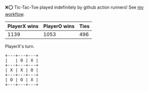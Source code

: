 :x::o: Tic-Tac-Toe played indefinitely by github action runners! See [my workflow](.github/workflows/play.yaml).

|PlayerX wins|PlayerO wins|Ties|
|-|-|-|
|1139|1053|496|

PlayerX's turn.

<pre>
+---+---+---+
|   | O | X |
+---+---+---+
| X | X | O |
+---+---+---+
| O | O | X |
+---+---+---+
</pre>